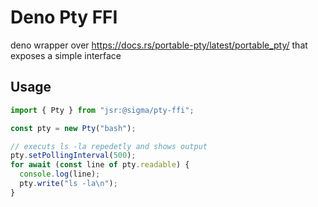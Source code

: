 # Deno Pty FFI

deno wrapper over https://docs.rs/portable-pty/latest/portable_pty/ that exposes
a simple interface

## Usage

```ts
import { Pty } from "jsr:@sigma/pty-ffi";

const pty = new Pty("bash");

// executs ls -la repedetly and shows output
pty.setPollingInterval(500);
for await (const line of pty.readable) {
  console.log(line);
  pty.write("ls -la\n");
}
```
